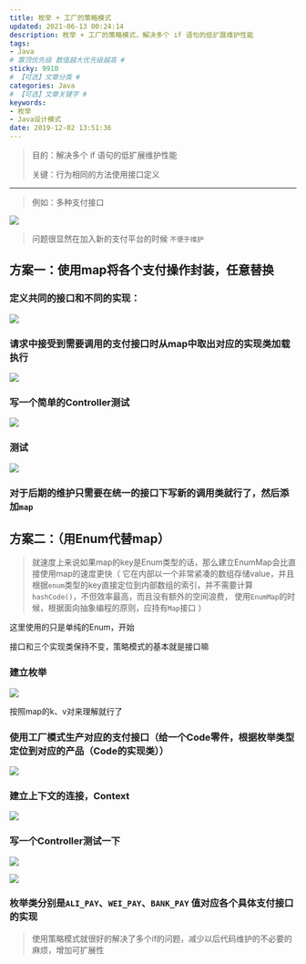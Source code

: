 ```yaml
---
title: 枚举 + 工厂的策略模式
updated: 2021-06-13 00:24:14
description: 枚举 + 工厂的策略模式，解决多个 if 语句的低扩展维护性能
tags:
- Java
# 置顶优先级 数值越大优先级越高 #
sticky: 9910
# 【可选】文章分类 #
categories: Java
# 【可选】文章关键字 #
keywords:
- 枚举
- Java设计模式
date: 2019-12-02 13:51:36
---
```


> 目的：解决多个 if 语句的低扩展维护性能
> 
> 关键：行为相同的方法使用接口定义
---
> 例如：多种支付接口

![](https://www.zby123.club/wp-content/uploads/2019/12/策略模式.png)

> 问题很显然在加入新的支付平台的时候 `不便于维护`

## 方案一：使用map将各个支付操作封装，任意替换

### 定义共同的接口和不同的实现：

![](https://www.zby123.club/wp-content/uploads/2019/12/策略模式2.png)

### 请求中接受到需要调用的支付接口时从map中取出对应的实现类加载执行

![](https://www.zby123.club/wp-content/uploads/2019/12/策略模式3-1024x232.png)

### 写一个简单的Controller测试

![](https://www.zby123.club/wp-content/uploads/2019/12/策略模式4-1024x407.png)

### 测试

![](https://www.zby123.club/wp-content/uploads/2019/12/策略模式5-1024x613.png)

### 对于后期的维护只需要在统一的接口下写新的调用类就行了，然后添加`map`

## 方案二：（用Enum代替map）

> 就速度上来说如果map的key是Enum类型的话，那么建立EnumMap会比直接使用map的速度更快（ 它在内部以一个非常紧凑的数组存储value，并且根据`enum`类型的key直接定位到内部数组的索引，并不需要计算`hashCode()`，不但效率最高，而且没有额外的空间浪费， 使用`EnumMap`的时候，根据面向抽象编程的原则，应持有`Map`接口 ）

这里使用的只是单纯的Enum，开始

接口和三个实现类保持不变，策略模式的基本就是接口嘛

### 建立枚举

![](https://www.zby123.club/wp-content/uploads/2019/12/策略模式6.png)

按照map的k、v对来理解就行了

### 使用工厂模式生产对应的支付接口（给一个Code零件，根据枚举类型定位到对应的产品（Code的实现类））

![](https://www.zby123.club/wp-content/uploads/2019/12/策略模式7-1024x510.png)

### 建立上下文的连接，Context

![](https://www.zby123.club/wp-content/uploads/2019/12/策略模式8-1024x523.png)

### 写一个Controller测试一下

![](https://www.zby123.club/wp-content/uploads/2019/12/策略模式9-1024x420.png)

![](https://www.zby123.club/wp-content/uploads/2019/12/策略模式10-1024x657.png)

### 枚举类分别是`ALI_PAY`、`WEI_PAY`、`BANK_PAY` 值对应各个具体支付接口的实现

> 使用策略模式就很好的解决了多个if的问题，减少以后代码维护的不必要的麻烦，增加可扩展性